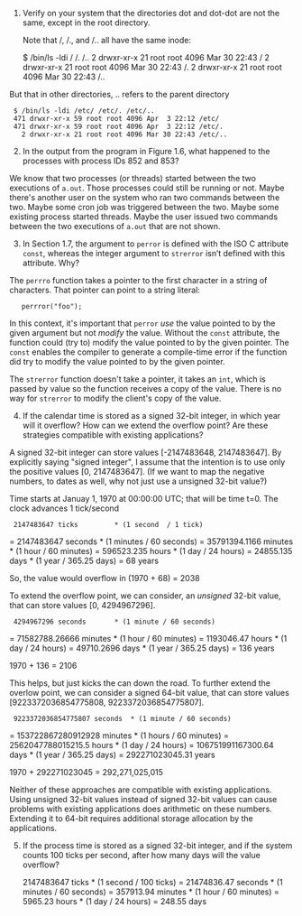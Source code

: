 1. Verify on your system that the directories dot and dot-dot are not the same,
   except in the root directory.

   Note that /, /., and /.. all have the same inode:

     $ /bin/ls -ldi / /. /..
     2 drwxr-xr-x 21 root root 4096 Mar 30 22:43 /
     2 drwxr-xr-x 21 root root 4096 Mar 30 22:43 /.
     2 drwxr-xr-x 21 root root 4096 Mar 30 22:43 /..

  But that in other directories, .. refers to the parent directory

     $ /bin/ls -ldi /etc/ /etc/. /etc/..
     471 drwxr-xr-x 59 root root 4096 Apr  3 22:12 /etc/
     471 drwxr-xr-x 59 root root 4096 Apr  3 22:12 /etc/.
       2 drwxr-xr-x 21 root root 4096 Mar 30 22:43 /etc/..

2. In the output from the program in Figure 1.6, what happened to the processes
   with process IDs 852 and 853?

We know that two processes (or threads) started between the two executions
of `a.out`.  Those processes could still be running or not.  Maybe there's
another user on the system who ran two commands between the two.  Maybe some
cron job was triggered between the two.  Maybe some existing process started
threads.  Maybe the user issued two commands between the two executions of
`a.out` that are not shown.

3. In Section 1.7, the argument to `perror` is defined with the ISO C attribute
   `const`, whereas the integer argument to `strerror` isn’t defined with this
   attribute. Why?

The `perrro` function takes a pointer to the first character in a string of
characters.  That pointer can point to a string literal:

       perrror("foo");

In this context, it's important that `perror` *use* the value pointed to by the
given argument but not *modify* the value.  Without the `const` attribute, the
function could (try to) modify the value pointed to by the given pointer.  The
`const` enables the compiler to generate a compile-time error if the function
did try to modify the value pointed to by the given pointer.

The `strerror` function doesn't take a pointer, it takes an `int`, which is
passed by value so the function receives a copy of the value.  There is no way
for `strerror` to modify the client's copy of the value.

4. If the calendar time is stored as a signed 32-bit integer, in which year
   will it overflow? How can we extend the overflow point? Are these strategies
   compatible with existing applications?

A signed 32-bit integer can store values [-2147483648, 2147483647].  By
explicitly saying "signed integer", I assume that the intention is to use only
the positive values [0, 2147483647].  (If we want to map the negative numbers,
to dates as well, why not just use a unsigned 32-bit value?)
   
Time starts at Januay 1, 1970 at 00:00:00 UTC; that will be time t=0.  The
clock advances 1 tick/second

     2147483647 ticks         * (1 second  / 1 tick)
   = 2147483647 seconds       * (1 minutes / 60 seconds)
   =   35791394.1166 minutes  * (1 hour    / 60 minutes)
   =     596523.235 hours     * (1 day     / 24 hours)
   =      24855.135 days      * (1 year    / 365.25 days)
   =         68 years

So, the value would overflow in (1970 + 68) = 2038

To extend the overflow point, we can consider, an *unsigned* 32-bit value,
that can store values [0, 4294967296].

     4294967296 seconds       * (1 minute / 60 seconds)
   =   71582788.26666 minutes * (1 hour   / 60 minutes)
   =    1193046.47 hours      * (1 day    / 24 hours)
   =      49710.2696 days     * (1 year   / 365.25 days)
   =        136 years

   1970 + 136 = 2106

This helps, but just kicks the can down the road.  To further extend the
overlow point, we can consider a signed 64-bit value, that can store values
[9223372036854775808, 9223372036854775807].

     9223372036854775807 seconds  * (1 minute / 60 seconds)
   =  153722867280912928 minutes  * (1 hours  / 60 minutes)
   =    2562047788015215.5 hours  * (1 day    / 24 hours)
   =     106751991167300.64 days  * (1 year   / 365.25 days)
   =        292271023045.31 years

   1970 + 292271023045 = 292,271,025,015

Neither of these approaches are compatible with existing applications.  Using
unsigned 32-bit values instead of signed 32-bit values can cause problems with
existing applications does arithmetic on these numbers.  Extending it to 64-bit
requires additional storage allocation by the applications.

5. If the process time is stored as a signed 32-bit integer, and if the system
   counts 100 ticks per second, after how many days will the value overflow?

     2147483647 ticks         * (1 second  / 100 ticks)
   =   21474836.47 seconds    * (1 minutes / 60 seconds)
   =     357913.94 minutes    * (1 hour    / 60 minutes)
   =       5965.23 hours      * (1 day     / 24 hours)
   =        248.55 days
